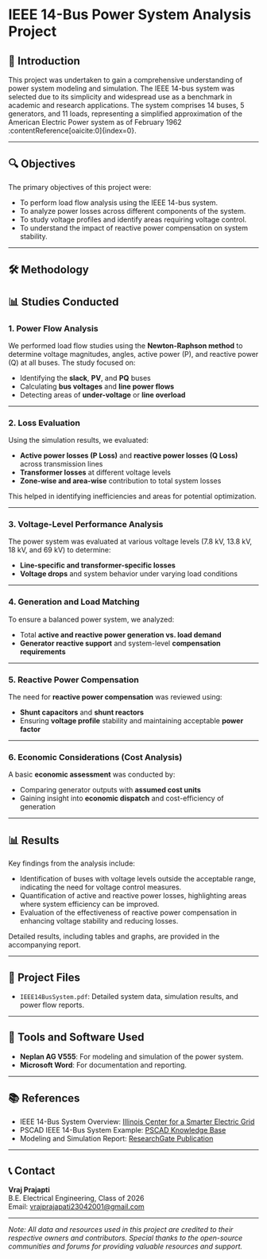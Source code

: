 # IEEE 14-Bus Power System Analysis Project

## 📘 Introduction

This project was undertaken to gain a comprehensive understanding of power system modeling and simulation. The IEEE 14-bus system was selected due to its simplicity and widespread use as a benchmark in academic and research applications. The system comprises 14 buses, 5 generators, and 11 loads, representing a simplified approximation of the American Electric Power system as of February 1962 :contentReference[oaicite:0]{index=0}.

---

## 🔍 Objectives

The primary objectives of this project were:

- To perform load flow analysis using the IEEE 14-bus system.
- To analyze power losses across different components of the system.
- To study voltage profiles and identify areas requiring voltage control.
- To understand the impact of reactive power compensation on system stability.

---

## 🛠️ Methodology

## 📊 Studies Conducted

### 1. Power Flow Analysis

We performed load flow studies using the **Newton-Raphson method** to determine voltage magnitudes, angles, active power (P), and reactive power (Q) at all buses. The study focused on:

- Identifying the **slack**, **PV**, and **PQ** buses  
- Calculating **bus voltages** and **line power flows**  
- Detecting areas of **under-voltage** or **line overload**

---

### 2. Loss Evaluation

Using the simulation results, we evaluated:

- **Active power losses (P Loss)** and **reactive power losses (Q Loss)** across transmission lines  
- **Transformer losses** at different voltage levels  
- **Zone-wise and area-wise** contribution to total system losses  

This helped in identifying inefficiencies and areas for potential optimization.

---

### 3. Voltage-Level Performance Analysis

The power system was evaluated at various voltage levels (7.8 kV, 13.8 kV, 18 kV, and 69 kV) to determine:

- **Line-specific and transformer-specific losses**  
- **Voltage drops** and system behavior under varying load conditions  

---

### 4. Generation and Load Matching

To ensure a balanced power system, we analyzed:

- Total **active and reactive power generation vs. load demand**  
- **Generator reactive support** and system-level **compensation requirements**

---

### 5. Reactive Power Compensation

The need for **reactive power compensation** was reviewed using:

- **Shunt capacitors** and **shunt reactors**  
- Ensuring **voltage profile** stability and maintaining acceptable **power factor**

---

### 6. Economic Considerations (Cost Analysis)

A basic **economic assessment** was conducted by:

- Comparing generator outputs with **assumed cost units**  
- Gaining insight into **economic dispatch** and cost-efficiency of generation

---

## 📊 Results

Key findings from the analysis include:

- Identification of buses with voltage levels outside the acceptable range, indicating the need for voltage control measures.
- Quantification of active and reactive power losses, highlighting areas where system efficiency can be improved.
- Evaluation of the effectiveness of reactive power compensation in enhancing voltage stability and reducing losses.

Detailed results, including tables and graphs, are provided in the accompanying report.

---

## 📁 Project Files

- `IEEE14BusSystem.pdf`: Detailed system data, simulation results, and power flow reports.
---

## 🧰 Tools and Software Used

- **Neplan AG V555**: For modeling and simulation of the power system.
- **Microsoft Word**: For documentation and reporting.

---

## 📚 References

- IEEE 14-Bus System Overview: [Illinois Center for a Smarter Electric Grid](https://icseg.iti.illinois.edu/ieee-14-bus-system/)
- PSCAD IEEE 14-Bus System Example: [PSCAD Knowledge Base](https://www.pscad.com/knowledge-base/article/26)
- Modeling and Simulation Report: [ResearchGate Publication](https://www.researchgate.net/publication/353452133_IEEE_14_Bus_System_Simulink_Model)

---

## 📞 Contact

**Vraj Prajapti**  
B.E. Electrical Engineering, Class of 2026  
Email: vrajprajapati23042001@gmail.com

---

*Note: All data and resources used in this project are credited to their respective owners and contributors. Special thanks to the open-source communities and forums for providing valuable resources and support.*
